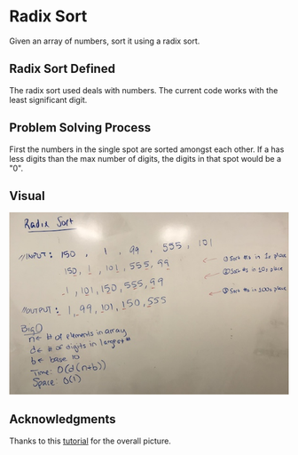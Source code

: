 # Radix Sort
Given an array of numbers, sort it using a radix sort.

## Radix Sort Defined
The radix sort used deals with numbers.  The current code works with the least 
significant digit.  

## Problem Solving Process
First the numbers in the single spot are sorted amongst each other.  If a 
has less digits than the max number of digits, the digits in that spot would 
be a "0".

## Visual
![Radix Sort](/assets/radixSort.jpeg)

## Acknowledgments
Thanks to this [tutorial](https://binged.it/2KlTWgt) for the overall picture.
